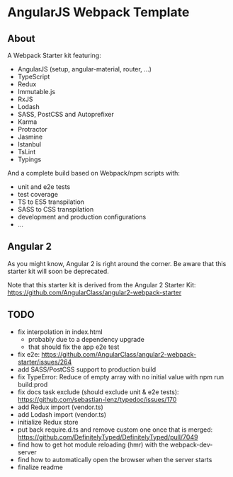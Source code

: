 # AngularJS Webpack Template

## About
A Webpack Starter kit featuring:
* AngularJS (setup, angular-material, router, ...)
* TypeScript
* Redux
* Immutable.js
* RxJS
* Lodash
* SASS, PostCSS and Autoprefixer
* Karma
* Protractor
* Jasmine
* Istanbul
* TsLint
* Typings

And a complete build based on Webpack/npm scripts with:
* unit and e2e tests
* test coverage
* TS to ES5 transpilation
* SASS to CSS transpilation
* development and production configurations
* ...

## Angular 2
As you might know, Angular 2 is right around the corner. Be aware that this starter kit will soon be deprecated.

Note that this starter kit is derived from the Angular 2 Starter Kit: https://github.com/AngularClass/angular2-webpack-starter

## TODO
* fix interpolation in index.html
  * probably due to a dependency upgrade
  * that should fix the app e2e test
* fix e2e: https://github.com/AngularClass/angular2-webpack-starter/issues/264
* add SASS/PostCSS support to production build
* fix TypeError: Reduce of empty array with no initial value with npm run build:prod
* fix docs task exclude (should exclude unit & e2e tests): https://github.com/sebastian-lenz/typedoc/issues/170
* add Redux import (vendor.ts)
* add Lodash import (vendor.ts)
* initialize Redux store
* put back require.d.ts and remove custom one once that is merged: https://github.com/DefinitelyTyped/DefinitelyTyped/pull/7049
* find how to get hot module reloading (hmr) with the webpack-dev-server
* find how to automatically open the browser when the server starts
* finalize readme
